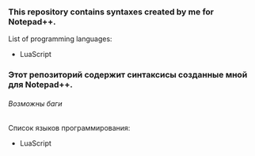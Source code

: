<h3>This repository contains syntaxes created by me for Notepad++.</h3>

List of programming languages:
<ul>
<li>LuaScript</li>
</ul>
<h3>Этот репозиторий содержит синтаксисы созданные мной для Notepad++.</h3>
<h6>Возможны баги</h6>

Список языков программирования:
<ul>
<li>LuaScript</li>
</ul>
